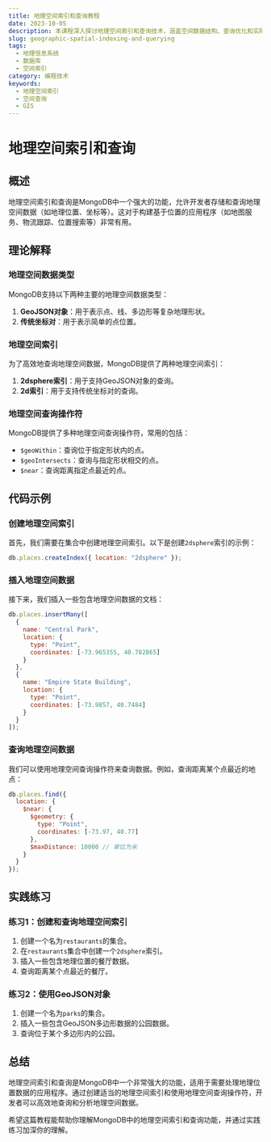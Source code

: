 ```yaml
---
title: 地理空间索引和查询教程
date: 2023-10-05
description: 本课程深入探讨地理空间索引和查询技术，涵盖空间数据结构、查询优化和实际应用案例。
slug: geographic-spatial-indexing-and-querying
tags:
  - 地理信息系统
  - 数据库
  - 空间索引
category: 编程技术
keywords:
  - 地理空间索引
  - 空间查询
  - GIS
---
```


# 地理空间索引和查询

## 概述

地理空间索引和查询是MongoDB中一个强大的功能，允许开发者存储和查询地理空间数据（如地理位置、坐标等）。这对于构建基于位置的应用程序（如地图服务、物流跟踪、位置搜索等）非常有用。

## 理论解释

### 地理空间数据类型

MongoDB支持以下两种主要的地理空间数据类型：

1. **GeoJSON对象**：用于表示点、线、多边形等复杂地理形状。
2. **传统坐标对**：用于表示简单的点位置。

### 地理空间索引

为了高效地查询地理空间数据，MongoDB提供了两种地理空间索引：

1. **2dsphere索引**：用于支持GeoJSON对象的查询。
2. **2d索引**：用于支持传统坐标对的查询。

### 地理空间查询操作符

MongoDB提供了多种地理空间查询操作符，常用的包括：

- `$geoWithin`：查询位于指定形状内的点。
- `$geoIntersects`：查询与指定形状相交的点。
- `$near`：查询距离指定点最近的点。

## 代码示例

### 创建地理空间索引

首先，我们需要在集合中创建地理空间索引。以下是创建`2dsphere`索引的示例：

```javascript
db.places.createIndex({ location: "2dsphere" });
```

### 插入地理空间数据

接下来，我们插入一些包含地理空间数据的文档：

```javascript
db.places.insertMany([
  {
    name: "Central Park",
    location: {
      type: "Point",
      coordinates: [-73.965355, 40.782865]
    }
  },
  {
    name: "Empire State Building",
    location: {
      type: "Point",
      coordinates: [-73.9857, 40.7484]
    }
  }
]);
```

### 查询地理空间数据

我们可以使用地理空间查询操作符来查询数据。例如，查询距离某个点最近的地点：

```javascript
db.places.find({
  location: {
    $near: {
      $geometry: {
        type: "Point",
        coordinates: [-73.97, 40.77]
      },
      $maxDistance: 10000 // 单位为米
    }
  }
});
```

## 实践练习

### 练习1：创建和查询地理空间索引

1. 创建一个名为`restaurants`的集合。
2. 在`restaurants`集合中创建一个`2dsphere`索引。
3. 插入一些包含地理位置的餐厅数据。
4. 查询距离某个点最近的餐厅。

### 练习2：使用GeoJSON对象

1. 创建一个名为`parks`的集合。
2. 插入一些包含GeoJSON多边形数据的公园数据。
3. 查询位于某个多边形内的公园。

## 总结

地理空间索引和查询是MongoDB中一个非常强大的功能，适用于需要处理地理位置数据的应用程序。通过创建适当的地理空间索引和使用地理空间查询操作符，开发者可以高效地查询和分析地理空间数据。

希望这篇教程能帮助你理解MongoDB中的地理空间索引和查询功能，并通过实践练习加深你的理解。